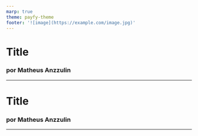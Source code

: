 ```yaml
---
marp: true
theme: payfy-theme
footer: '![image](https://example.com/image.jpg)'
---
```

# Title
### por Matheus Anzzulin
---
# Title
### por Matheus Anzzulin
---
